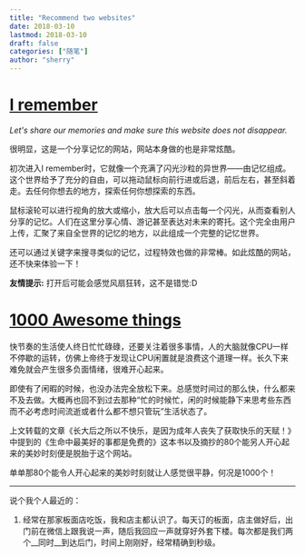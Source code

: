 ```yaml
---
title: "Recommend two websites"
date: 2018-03-10
lastmod: 2018-03-10
draft: false
categories: ["随笔"]
author: "sherry"
---
```

# [I remember](http://i-remember.fr/en)

_Let's share our memories and make sure this website does not disappear._

很明显，这是一个分享记忆的网站，网站本身做的也是非常炫酷。

初次进入I remember时，它就像一个充满了闪光沙粒的异世界——由记忆组成。这个世界给予了充分的自由，可以拖动鼠标向前行进或后退，前后左右，甚至斜着走。去任何你想去的地方，探索任何你想探索的东西。

鼠标滚轮可以进行视角的放大或缩小，放大后可以点击每一个闪光，从而查看别人分享的记忆。人们在这里分享心情、游记甚至表达对未来的寄托。这个完全由用户上传，汇聚了来自全世界的记忆的地方，以此组成一个完整的记忆世界。

<!--more-->

还可以通过关键字来搜寻类似的记忆，过程特效也做的非常棒。如此炫酷的网站，还不快来体验一下！

**友情提示:** 打开后可能会感觉风扇狂转，这不是错觉:D

# [1000 Awesome things](http://1000awesomethings.com/)

快节奏的生活使人终日忙忙碌碌，还要关注着很多事情，人的大脑就像CPU一样不停歇的运转，仿佛上帝终于发现让CPU闲置就是浪费这个道理一样。长久下来难免就会产生很多负面情绪，很难开心起来。

即使有了闲暇的时候，也没办法完全放松下来。总感觉时间过的那么快，什么都来不及去做。大概再也回不到过去那种“忙的时候忙，闲的时候能静下来思考些东西而不必考虑时间流逝或者什么都不想只管玩”生活状态了。

上文转载的文章《长大后之所以不快乐，是因为成年人丧失了获取快乐的天赋！》中提到的《生命中最美好的事都是免费的》这本书以及摘抄的80个能另人开心起来的美妙时刻便是脱胎于这个网站。

单单那80个能令人开心起来的美妙时刻就让人感觉很平静，何况是1000个！

- - - 

说个我个人最近的：

1. 经常在那家板面店吃饭，我和店主都认识了。每天订的板面，店主做好后，出门前在微信上跟我说一声，随后我回应一声就穿好外套下楼。每次都是我们两个__同时__到达后门，时间上刚刚好，经常精确到秒级。